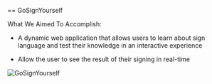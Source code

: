 == GoSignYourself

What We Aimed To Accomplish:
  * A dynamic web application that allows users to learn about sign language and test their knowledge in an interactive experience

  * Allow the user to see the result of their signing in real-time
  
  ![GoSignYourself](https://github.com/cavemangraham/gosignyourself/app/assets/images/gosignyourselfscreenshot.png "Go Sign Yourself In Action")

